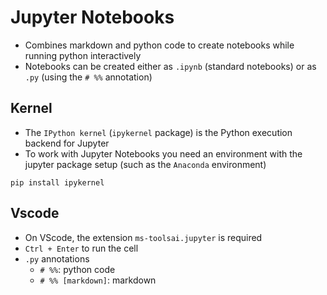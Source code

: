 # Jupyter Notebooks

- Combines markdown and python code to create notebooks while running python interactively
- Notebooks can be created either as `.ipynb` (standard notebooks) or as `.py` (using the `# %%` annotation)

## Kernel

- The `IPython kernel` (`ipykernel` package) is the Python execution backend for Jupyter
- To work with Jupyter Notebooks you need an environment with the jupyter package setup (such as the `Anaconda` environment)

```shell
pip install ipykernel
```

## Vscode

- On VScode, the extension `ms-toolsai.jupyter` is required
- `Ctrl + Enter` to run the cell
- `.py` annotations
  - `# %%`: python code
  - `# %% [markdown]`: markdown

